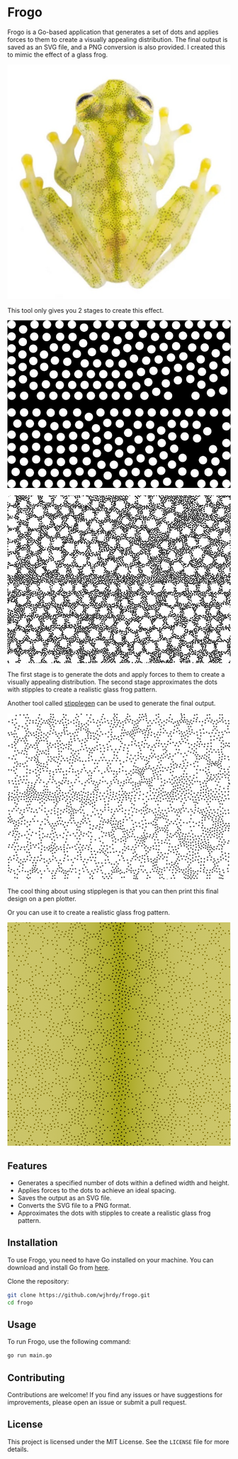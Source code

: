 # Frogo

Frogo is a Go-based application that generates a set of dots and applies forces to them to create a visually appealing distribution. The final output is saved as an SVG file, and a PNG conversion is also provided. I created this to mimic the effect of a glass frog.

![Frogo](./assets/glassfrog.jpg)

This tool only gives you 2 stages to create this effect.

![Frogo](./assets/output.png)

![Frogo](./assets/stippled_output.png)

The first stage is to generate the dots and apply forces to them to create a visually appealing distribution.
The second stage approximates the dots with stipples to create a realistic glass frog pattern.

Another tool called [stipplegen](https://github.com/evil-mad/stipplegen/) can be used to generate the final output.

![Stipplegen output](./assets/frogo_filled.jpg)

The cool thing about using stipplegen is that you can then print this final design on a pen plotter.

Or you can use it to create a realistic glass frog pattern.

![Frogo](./assets/frogo.png)

## Features

- Generates a specified number of dots within a defined width and height.
- Applies forces to the dots to achieve an ideal spacing.
- Saves the output as an SVG file.
- Converts the SVG file to a PNG format.
- Approximates the dots with stipples to create a realistic glass frog pattern.

## Installation

To use Frogo, you need to have Go installed on your machine. You can download and install Go from [here](https://golang.org/dl/).

Clone the repository:
```sh
git clone https://github.com/wjhrdy/frogo.git
cd frogo
```

## Usage

To run Frogo, use the following command:
```sh
go run main.go
```

## Contributing

Contributions are welcome! If you find any issues or have suggestions for improvements, please open an issue or submit a pull request.

## License

This project is licensed under the MIT License. See the `LICENSE` file for more details.
